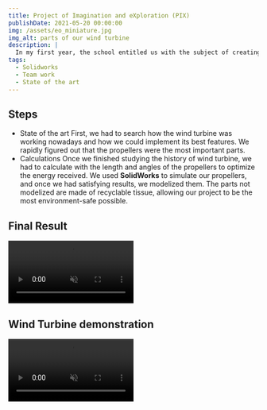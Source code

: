 ```yaml
---
title: Project of Imagination and eXploration (PIX)
publishDate: 2021-05-20 00:00:00
img: /assets/eo_miniature.jpg
img_alt: parts of our wind turbine
description: |
  In my first year, the school entitled us with the subject of creating a system that can generate electricity through mecanical reactions.
tags:
  - Solidworks
  - Team work
  - State of the art
---
```

## Steps
- State of the art
First, we had to search how the wind turbine was working nowadays and how we could implement its best features. We rapidly figured out that the propellers were the most important parts.
- Calculations
Once we finished studying the history of wind turbine, we had to calculate with the length and angles of the propellers to optimize the energy received. We used **SolidWorks** to simulate our propellers, and once we had satisfying results, we modelized them.
The parts not modelized are made of recyclable tissue, allowing our project to be the most environment-safe possible.

## Final Result

<video controls width="50%" muted controlsList="nodownload">
  <source src="/assets/eo_finale.mp4" type="video/mp4">
</video>

## Wind Turbine demonstration

<video controls width="50%" muted controlsList="nodownload">
  <source src="/assets/eo_demo.mp4" type="video/mp4">
</video>
